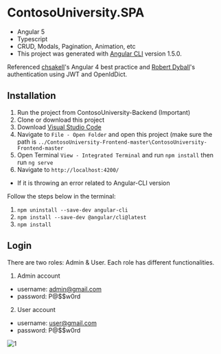 # ContosoUniversity.SPA

- Angular 5 
- Typescript
- CRUD, Modals, Pagination, Animation, etc
- This project was generated with [Angular CLI](https://github.com/angular/angular-cli) version 1.5.0.

Referenced [chsakell](https://chsakell.com/2016/06/27/angular-2-crud-modals-animations-pagination-datetimepicker/)'s Angular 4 best practice and [Robert Dyball](https://www.codeproject.com/Articles/1172349/SPA-using-ASP-Net-Core-plus-Angular-part4)'s authentication using JWT and OpenIdDict. 

## Installation

1. Run the project from ContosoUniversity-Backend (Important)
2. Clone or download this project
3. Download [Visual Studio Code](https://code.visualstudio.com/) 
4. Navigate to `File - Open Folder` and open this project (make sure the path is `../ContosoUniversity-Frontend-master\ContosoUniversity-Frontend-master`
5. Open Terminal `View - Integrated Terminal` and run `npm install` then run `ng serve`
6. Navigate to `http://localhost:4200/`

- If it is throwing an error related to Angular-CLI version

Follow the steps below in the terminal:

1. `npm uninstall --save-dev angular-cli`
2. `npm install --save-dev @angular/cli@latest`
3. `npm install`

## Login

There are two roles: Admin & User. Each role has different functionalities. 

1. Admin account
- username: admin@gmail.com
- password: P@$$w0rd

2. User account
- username: user@gmail.com
- password: P@$$w0rd


![1](https://user-images.githubusercontent.com/7738916/34308632-1793f0cc-e703-11e7-9732-fb2a2c156ada.png)
